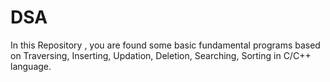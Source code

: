 # DSA
In this Repository , you are found some basic fundamental programs based on Traversing, Inserting, Updation, Deletion, Searching, Sorting in C/C++ language.
